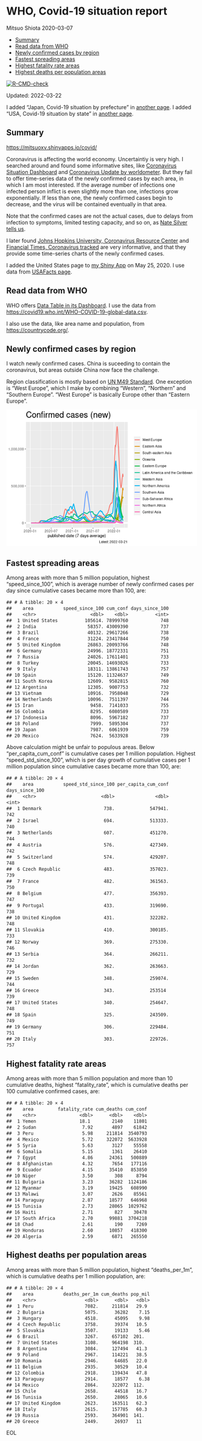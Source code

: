 WHO, Covid-19 situation report
================
Mitsuo Shiota
2020-03-07

-   [Summary](#summary)
-   [Read data from WHO](#read-data-from-who)
-   [Newly confirmed cases by region](#newly-confirmed-cases-by-region)
-   [Fastest spreading areas](#fastest-spreading-areas)
-   [Highest fatality rate areas](#highest-fatality-rate-areas)
-   [Highest deaths per population
    areas](#highest-deaths-per-population-areas)

<!-- badges: start -->

[![R-CMD-check](https://github.com/mitsuoxv/covid/workflows/R-CMD-check/badge.svg)](https://github.com/mitsuoxv/covid/actions)
<!-- badges: end -->

Updated: 2022-03-22

I added “Japan, Covid-19 situation by prefecture” in [another
page](Japan.md). I added “USA, Covid-19 situation by state” in [another
page](USA.md).

## Summary

<https://mitsuoxv.shinyapps.io/covid/>

Coronavirus is affecting the world economy. Uncertaintiy is very high. I
searched around and found some informative sites, like [Coronavirus
Situation
Dashboard](https://who.maps.arcgis.com/apps/opsdashboard/index.html#/c88e37cfc43b4ed3baf977d77e4a0667)
and [Coronavirus Update by
worldometer](https://www.worldometers.info/coronavirus/). But they fail
to offer time-series data of the newly confirmed cases by each area, in
which I am most interested. If the average number of infections one
infected person inflict is even slightly more than one, infections grow
exponentially. If less than one, the newly confirmed cases begin to
decrease, and the virus will be contained eventually in that area.

Note that the confirmed cases are not the actual cases, due to delays
from infection to symptoms, limited testing capacity, and so on, as
[Nate Silver tells
us](https://fivethirtyeight.com/features/coronavirus-case-counts-are-meaningless/).

I later found [Johns Hopkins University, Coronavirus Resource
Center](https://coronavirus.jhu.edu/) and [Financial Times, Coronavirus
tracked](https://www.ft.com/content/a26fbf7e-48f8-11ea-aeb3-955839e06441)
are very informative, and that they provide some time-series charts of
the newly confirmed cases.

I added the United States page to [my Shiny
App](https://mitsuoxv.shinyapps.io/covid/) on May 25, 2020. I use data
from [USAFacts
page](https://usafacts.org/visualizations/coronavirus-covid-19-spread-map/).

## Read data from WHO

WHO offers [Data Table in its Dashboard](https://covid19.who.int/table).
I use the data from
<https://covid19.who.int/WHO-COVID-19-global-data.csv>.

I also use the data, like area name and population, from
<https://countrycode.org/>.

## Newly confirmed cases by region

I watch newly confirmed cases. China is suceeding to contain the
coronavirus, but areas outside China now face the challenge.

Region classification is mostly based on [UN M49
Standard](https://unstats.un.org/unsd/methodology/m49/). One exception
is “West Europe”, which I make by combining “Western”, “Northern” and
“Southern Europe”. “West Europe” is basically Europe other than “Eastern
Europe”.

![](README_files/figure-gfm/chart-1.png)<!-- -->

## Fastest spreading areas

Among areas with more than 5 million population, highest
“speed_since_100”, which is average number of newly confirmed cases per
day since cumulative cases became more than 100, are:

    ## # A tibble: 20 × 4
    ##    area           speed_since_100 cum_conf days_since_100
    ##    <chr>                    <dbl>    <dbl>          <int>
    ##  1 United States          105614. 78999760            748
    ##  2 India                   58357. 43009390            737
    ##  3 Brazil                  40132. 29617266            738
    ##  4 France                  31224. 23417844            750
    ##  5 United Kingdom          26863. 20093766            748
    ##  6 Germany                 24996. 18772331            751
    ##  7 Russia                  24026. 17611401            733
    ##  8 Turkey                  20045. 14693026            733
    ##  9 Italy                   18311. 13861743            757
    ## 10 Spain                   15120. 11324637            749
    ## 11 South Korea             12609.  9582815            760
    ## 12 Argentina               12305.  9007753            732
    ## 13 Vietnam                 10916.  7958048            729
    ## 14 Netherlands             10096.  7511397            744
    ## 15 Iran                     9458.  7141033            755
    ## 16 Colombia                 8295.  6080589            733
    ## 17 Indonesia                8096.  5967182            737
    ## 18 Poland                   7999.  5895304            737
    ## 19 Japan                    7987.  6061939            759
    ## 20 Mexico                   7624.  5633928            739

Above calculation might be unfair to populous areas. Below
“per_capita_cum_conf” is cumulative cases per 1 million population.
Highest “speed_std_since_100”, which is per day growth of cumulative
cases per 1 million population since cumulative cases became more than
100, are:

    ## # A tibble: 20 × 4
    ##    area           speed_std_since_100 per_capita_cum_conf days_since_100
    ##    <chr>                        <dbl>               <dbl>          <int>
    ##  1 Denmark                       738.             547941.            742
    ##  2 Israel                        694.             513333.            740
    ##  3 Netherlands                   607.             451270.            744
    ##  4 Austria                       576.             427349.            742
    ##  5 Switzerland                   574.             429207.            748
    ##  6 Czech Republic                483.             357023.            739
    ##  7 France                        482.             361563.            750
    ##  8 Belgium                       477.             356393.            747
    ##  9 Portugal                      433.             319690.            738
    ## 10 United Kingdom                431.             322282.            748
    ## 11 Slovakia                      410.             300185.            733
    ## 12 Norway                        369.             275330.            746
    ## 13 Serbia                        364.             266211.            732
    ## 14 Jordan                        362.             263663.            729
    ## 15 Sweden                        348.             259074.            744
    ## 16 Greece                        343.             253514             739
    ## 17 United States                 340.             254647.            748
    ## 18 Spain                         325.             243509.            749
    ## 19 Germany                       306.             229484.            751
    ## 20 Italy                         303.             229726.            757

## Highest fatality rate areas

Among areas with more than 5 million population and more than 10
cumulative deaths, highest “fatality_rate”, which is cumulative deaths
per 100 cumulative confirmed cases, are:

    ## # A tibble: 20 × 4
    ##    area         fatality_rate cum_deaths cum_conf
    ##    <chr>                <dbl>      <dbl>    <dbl>
    ##  1 Yemen                18.1        2140    11801
    ##  2 Sudan                 7.92       4897    61842
    ##  3 Peru                  5.98     211814  3540793
    ##  4 Mexico                5.72     322072  5633928
    ##  5 Syria                 5.63       3127    55558
    ##  6 Somalia               5.15       1361    26410
    ##  7 Egypt                 4.86      24361   500889
    ##  8 Afghanistan           4.32       7654   177116
    ##  9 Ecuador               4.15      35410   853850
    ## 10 Niger                 3.50        308     8794
    ## 11 Bulgaria              3.23      36282  1124186
    ## 12 Myanmar               3.19      19425   608990
    ## 13 Malawi                3.07       2626    85561
    ## 14 Paraguay              2.87      18577   646968
    ## 15 Tunisia               2.73      28065  1029762
    ## 16 Haiti                 2.71        827    30478
    ## 17 South Africa          2.70      99881  3704218
    ## 18 Chad                  2.61        190     7269
    ## 19 Honduras              2.60      10857   418300
    ## 20 Algeria               2.59       6871   265550

## Highest deaths per population areas

Among areas with more than 5 million population, highest
“deaths_per_1m”, which is cumulative deaths per 1 million population,
are:

    ## # A tibble: 20 × 4
    ##    area           deaths_per_1m cum_deaths pop_mil
    ##    <chr>                  <dbl>      <dbl>   <dbl>
    ##  1 Peru                   7082.     211814   29.9 
    ##  2 Bulgaria               5075.      36282    7.15
    ##  3 Hungary                4518.      45095    9.98
    ##  4 Czech Republic         3758.      39374   10.5 
    ##  5 Slovakia               3507.      19133    5.46
    ##  6 Brazil                 3267.     657102  201.  
    ##  7 United States          3108.     964198  310.  
    ##  8 Argentina              3084.     127494   41.3 
    ##  9 Poland                 2967.     114221   38.5 
    ## 10 Romania                2946.      64685   22.0 
    ## 11 Belgium                2935.      30529   10.4 
    ## 12 Colombia               2918.     139434   47.8 
    ## 13 Paraguay               2914.      18577    6.38
    ## 14 Mexico                 2864.     322072  112.  
    ## 15 Chile                  2658.      44518   16.7 
    ## 16 Tunisia                2650.      28065   10.6 
    ## 17 United Kingdom         2623.     163511   62.3 
    ## 18 Italy                  2615.     157785   60.3 
    ## 19 Russia                 2593.     364901  141.  
    ## 20 Greece                 2449.      26937   11

EOL
